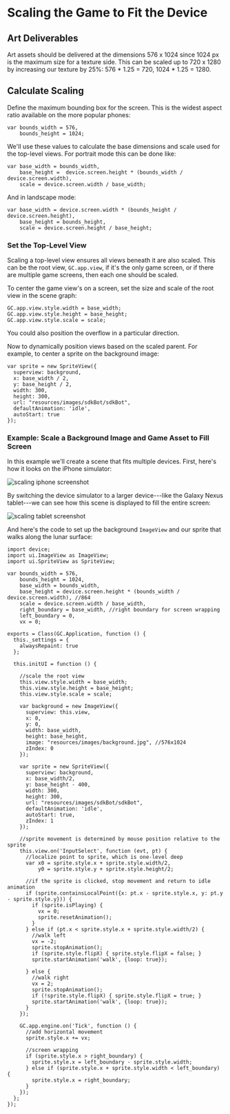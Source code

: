# Scaling the Game to Fit the Device

## Art Deliverables

Art assets should be delivered at the dimensions 576 x 1024
since 1024 px is the maximum size for a texture side. This
can be scaled up to 720 x 1280 by increasing our texture by
25%: 576 * 1.25 = 720, 1024 * 1.25 = 1280.

## Calculate Scaling

Define the maximum bounding box for the screen. This is the
widest aspect ratio available on the more popular phones:

~~~
var bounds_width = 576,
	bounds_height = 1024;
~~~

We'll use these values to calculate the base dimensions and
scale used for the top-level views. For portrait mode this
can be done like:

~~~
var base_width = bounds_width,
	base_height =  device.screen.height * (bounds_width / device.screen.width),
	scale = device.screen.width / base_width;
~~~

And in landscape mode:

~~~
var base_width = device.screen.width * (bounds_height / device.screen.height),
	base_height = bounds_height,
	scale = device.screen.height / base_height;
~~~

### Set the Top-Level View

Scaling a top-level view ensures all views beneath it are
also scaled. This can be the root view, `GC.app.view`, if
it's the only game screen, or if there are multiple game
screens, then each one should be scaled.

To center the game view's on a screen, set the size and
scale of the root view in the scene graph:

~~~
GC.app.view.style.width = base_width;
GC.app.view.style.height = base_height;
GC.app.view.style.scale = scale;
~~~

You could also position the overflow in a particular
direction.

Now to dynamically position views based on the scaled
parent. For example, to center a sprite on the background
image:

~~~
var sprite = new SpriteView({
  superview: background,
  x: base_width / 2,
  y: base_height / 2,
  width: 300,
  height: 300,
  url: "resources/images/sdkBot/sdkBot",
  defaultAnimation: 'idle',
  autoStart: true
});
~~~

### Example: Scale a Background Image and Game Asset to Fill Screen

In this example we'll create a scene that fits multiple
devices. First, here's how it looks on the iPhone simulator:

<img src="./assets/basic/scaling/scale-iphone.png" alt="scaling iphone screenshot" class="screenshot">

By switching the device simulator to a larger device---like
the Galaxy Nexus tablet---we can see how this scene is
displayed to fill the entire screen:

<img src="./assets/basic/scaling/scale-tablet.png" alt="scaling tablet screenshot" class="screenshot">

And here's the code to set up the background `ImageView` and
our sprite that walks along the lunar surface:

~~~
import device;
import ui.ImageView as ImageView;
import ui.SpriteView as SpriteView;

var bounds_width = 576,
    bounds_height = 1024,
    base_width = bounds_width,
    base_height = device.screen.height * (bounds_width / device.screen.width), //864
    scale = device.screen.width / base_width,
    right_boundary = base_width, //right boundary for screen wrapping
    left_boundary = 0,
    vx = 0;

exports = Class(GC.Application, function () {
  this._settings = {
    alwaysRepaint: true
  };

  this.initUI = function () {
    
    //scale the root view
    this.view.style.width = base_width;
    this.view.style.height = base_height;
    this.view.style.scale = scale;
    
    var background = new ImageView({
      superview: this.view,
      x: 0,
      y: 0,
      width: base_width,
      height: base_height,
      image: "resources/images/background.jpg", //576x1024
      zIndex: 0
    });

    var sprite = new SpriteView({
      superview: background,
      x: base_width/2,
      y: base_height - 400,
      width: 300,
      height: 300,
      url: "resources/images/sdkBot/sdkBot",
      defaultAnimation: 'idle',
      autoStart: true,
      zIndex: 1
    });

    //sprite movement is determined by mouse position relative to the sprite
    this.view.on('InputSelect', function (evt, pt) {
      //localize point to sprite, which is one-level deep
      var x0 = sprite.style.x + sprite.style.width/2,
          y0 = sprite.style.y + sprite.style.height/2;

      //if the sprite is clicked, stop movement and return to idle animation
      if (sprite.containsLocalPoint({x: pt.x - sprite.style.x, y: pt.y - sprite.style.y})) {
        if (sprite.isPlaying) {
          vx = 0;
          sprite.resetAnimation();
        }
      } else if (pt.x < sprite.style.x + sprite.style.width/2) {
        //walk left
        vx = -2;
        sprite.stopAnimation();
        if (sprite.style.flipX) { sprite.style.flipX = false; }
        sprite.startAnimation('walk', {loop: true});
        
      } else {
        //walk right
        vx = 2;
        sprite.stopAnimation();
        if (!sprite.style.flipX) { sprite.style.flipX = true; }
        sprite.startAnimation('walk', {loop: true});
      }
    });

    GC.app.engine.on('Tick', function () {
      //add horizontal movement
      sprite.style.x += vx;

      //screen wrapping
      if (sprite.style.x > right_boundary) {
        sprite.style.x = left_boundary - sprite.style.width;
      } else if (sprite.style.x + sprite.style.width < left_boundary) {
        sprite.style.x = right_boundary;
      }
    });
  };
});
~~~
